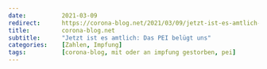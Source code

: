 ```yaml
---
date:          2021-03-09
redirect:      https://corona-blog.net/2021/03/09/jetzt-ist-es-amtlich-das-pei-beluegt-uns/
title:         corona-blog.net
subtitle:      "Jetzt ist es amtlich: Das PEI belügt uns"
categories:    [Zahlen, Impfung]
tags:          [corona-blog, mit oder an impfung gestorben, pei]
---
```

